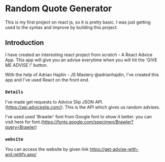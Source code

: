 # Random Quote Generator

This is my first project on react js, so it is pretty basic. I was just getting used to the syntax and improve by building this project.

## Introduction

I have created an interesting react project from scratch - A React Advice App. 
This app will give you an advise everytime when you will hit the 'GIVE ME ADVISE !' button.

With the help of Adrian Hajdin - JS Mastery @adrianhajdin, I've created this app and I've used React on the front end.

### `Details`
I've made get requests to Advice Slip JSON API.(https://api.adviceslip.com/). This is the API which gives us random advises.

I've used used 'Brawler' font from Google font to show it better. you can visit here for font.(https://fonts.google.com/specimen/Brawler?query=Brawler)

### `website`

You can access the website by given link https://get-advise-with-anil.netlify.app/
